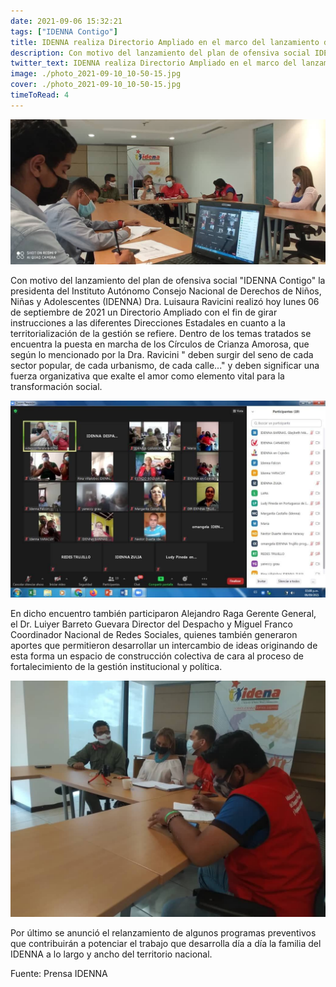 ```yaml
---
date: 2021-09-06 15:32:21
tags: ["IDENNA Contigo"]
title: IDENNA realiza Directorio Ampliado en el marco del lanzamiento del Plan IDENNA Contigo.
description: Con motivo del lanzamiento del plan de ofensiva social IDENNA Contigo la presidenta del Instituto Autónomo Consejo Nacional de Derechos de Niños, Niñas y Adolescentes IDENNA Dra. Luisaura Ravicini realizó hoy lunes 06 de septiembre de 2021 un Directorio Ampliado con el fin de girar instrucciones a las diferentes Direcciones Estadales en cuanto a la territorialización de la gestión se refiere. . 
twitter_text: IDENNA realiza Directorio Ampliado en el marco del lanzamiento del Plan IDENNA Contigo.
image: ./photo_2021-09-10_10-50-15.jpg
cover: ./photo_2021-09-10_10-50-15.jpg
timeToRead: 4
---
```


![IDENNA](./photo_2021-09-10_10-50-15.jpg)

Con motivo del lanzamiento del plan de ofensiva social "IDENNA Contigo" la presidenta del Instituto Autónomo Consejo Nacional de Derechos de Niños, Niñas y Adolescentes (IDENNA) Dra. Luisaura Ravicini realizó hoy lunes 06 de septiembre de 2021 un Directorio Ampliado con el fin de girar instrucciones a las diferentes Direcciones Estadales en cuanto a la territorialización de la gestión se refiere. Dentro de los temas tratados se encuentra la puesta en marcha de los Círculos de Crianza Amorosa, que según lo mencionado por la Dra. Ravicini " deben surgir del seno de cada sector popular, de cada urbanismo, de cada calle..." y deben significar una fuerza organizativa que exalte el amor como elemento vital para la transformación social.

![IDENNA-2](./photo_2021-09-10_10-50-14.jpg)

En dicho encuentro también participaron Alejandro Raga Gerente General, el Dr. Luiyer Barreto Guevara Director del Despacho y Miguel Franco Coordinador Nacional de Redes Sociales, quienes también generaron aportes que permitieron desarrollar un intercambio de ideas originando de esta forma un espacio de construcción colectiva de cara al proceso de fortalecimiento de la gestión institucional y política.

![IDENNA-3](./photo_2021-09-10_10-50-14-421412312.jpg)

Por último se anunció el relanzamiento de algunos programas preventivos que contribuirán a potenciar el trabajo que desarrolla día a día la familia del IDENNA a lo largo y ancho del territorio nacional. 

Fuente: Prensa IDENNA


